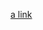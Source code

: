 [a link](https://github.com/Adwaith1999/M1-application-TelecomBilling/blob/main/1_Requirements/Readme.md)
